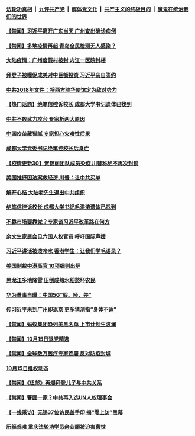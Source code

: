 

####  [法轮功真相](../../../../basic/blob/master/README.md?t=10170631) &nbsp;|&nbsp; [九评共产党](../../../../9ping.md/blob/master/README.md?t=10170631) &nbsp;|&nbsp; [解体党文化](../../../../jtdwh.md/blob/master/README.md?t=10170631)  &nbsp;|&nbsp; [共产主义的终极目的](../../../../gczydzjmd.md/blob/master/README.md?t=10170631) &nbsp;|&nbsp; [魔鬼在统治我们的世界](../../../../mgztzwmdsj.md/blob/master/README.md?t=10170631) 

#### [【禁闻】习近平离开广东当天 广州查出确诊病例](../pages/prog204/a102964914.md?t=10170631) 

#### [【禁闻】多地疫情再起 青岛全民检测无人感染？](../pages/prog204/a102964910.md?t=10170631) 

#### [大陆疫情：广州度假村被封 内江一医院封楼](../pages/prog204/a102964822.md?t=10170631) 

#### [拜登子被曝促成美对中巨额投资 习近平亲自签约](../pages/prog204/a102964820.md?t=10170631) 

#### [中共2018年文件：将西方驻华使馆定为敌对势力](../pages/prog204/a102964749.md?t=10170631) 

#### [【热门话题】绝笔信控诉校长 成都大学书记遗体已找到](../pages/prog204/a102964553.md?t=10170631) 

#### [中共不敢武力攻台 专家析两大原因](../pages/prog204/a102964567.md?t=10170631) 

#### [中国疫苗藏猫腻 专家担心灾难性后果](../pages/prog204/a102964296.md?t=10170631) 

#### [成都大学党委书记绝笔控校长后身亡](../pages/prog204/a102964517.md?t=10170631) 

#### [【疫情更新30】贺锦丽团队成员染疫 川普称绝不再次封锁](../pages/prog204/a102956083.md?t=10170631) 

#### [美国推纾困法案救经济 川普：让中共买单](../pages/prog204/a102964509.md?t=10170631) 

#### [解开心结 大陆老先生退出中共组织](../pages/prog204/a102964417.md?t=10170631) 

#### [绝笔信控诉校长 成都大学书记毛洪涛遗体已找到](../pages/prog204/a102964378.md?t=10170631) 

#### [不靠市场要靠党？专家谈习近平改革路在何方](../pages/prog204/a102964370.md?t=10170631) 

#### [余文生家属会见六国人权官员 呼吁国际声援](../pages/prog204/a102964332.md?t=10170631) 

#### [习近平讲话被泼冷水 香港学生：让我们学毛语录？](../pages/prog204/a102964315.md?t=10170631) 

#### [美国制裁中港高官 10项细则出炉](../pages/prog204/a102964268.md?t=10170631) 

#### [黑龙江多地降雪 压倒成熟水稻愁坏农民](../pages/prog204/a102964057.md?t=10170631) 

#### [华为董事自曝：中国5G“假、哑、差”](../pages/prog204/a102964082.md?t=10170631) 


#### [传习近平未到广州即返京 更多猜测指“身体不适”](../pages/prog204/a102964104.md?t=10170631) 

#### [【禁闻】蚂蚁集团恐列美黑名单 上市计划生波澜](../pages/prog204/a102964183.md?t=10170631) 

#### [【禁闻】10月15日退党精选](../pages/prog204/a102964177.md?t=10170631) 

#### [【禁闻】全球数万医疗专家连署 反对防疫封城](../pages/prog204/a102964118.md?t=10170631) 

#### [10月15日维权动态](../pages/prog204/a102964146.md?t=10170631) 

#### [【禁闻】《纽邮》再爆拜登儿子与中共关系](../pages/prog204/a102964123.md?t=10170631) 

#### [【禁闻】警匪一家？中共再入选UN人权理事会](../pages/prog204/a102964127.md?t=10170631) 

#### [【一线采访】无锡37位访民盖手印 揭“零上访”黑幕](../pages/prog204/a102963959.md?t=10170631) 


#### [历经艰难 重庆法轮功学员余业顗被迫害离世](../pages/prog204/a102963098.md?t=10170631) 

